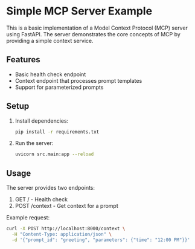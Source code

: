 # Simple MCP Server Example

This is a basic implementation of a Model Context Protocol (MCP) server using FastAPI. The server demonstrates the core concepts of MCP by providing a simple context service.

## Features

- Basic health check endpoint
- Context endpoint that processes prompt templates
- Support for parameterized prompts

## Setup

1. Install dependencies:
   ```bash
   pip install -r requirements.txt
   ```

2. Run the server:
   ```bash
   uvicorn src.main:app --reload
   ```

## Usage

The server provides two endpoints:

1. GET / - Health check
2. POST /context - Get context for a prompt

Example request:
```bash
curl -X POST http://localhost:8000/context \
  -H "Content-Type: application/json" \
  -d '{"prompt_id": "greeting", "parameters": {"time": "12:00 PM"}}'
```
